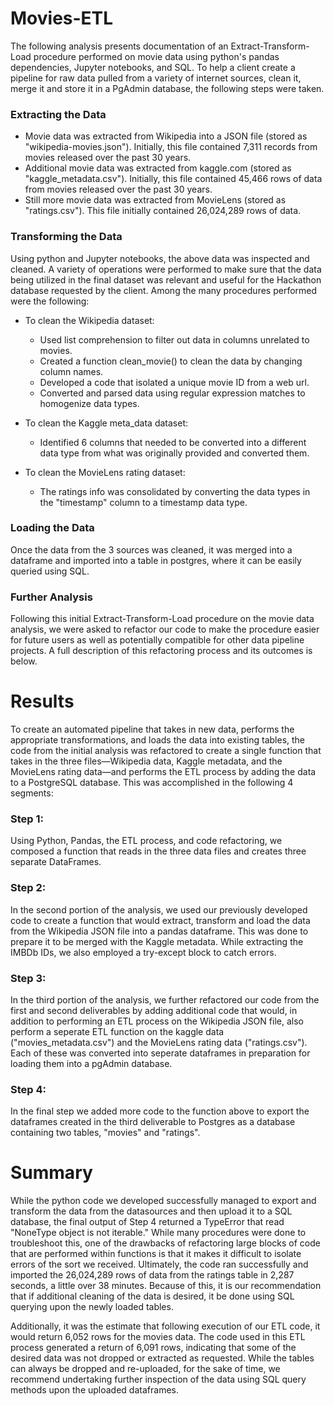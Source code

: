 # Movies-ETL
The following analysis presents documentation of an Extract-Transform-Load procedure performed on movie data using python's pandas dependencies, Jupyter notebooks, and SQL. To help a client create a pipeline for raw data pulled from a variety of internet sources, clean it, merge it and store it in a PgAdmin database, the following steps were taken.

### Extracting the Data
- Movie data was extracted from Wikipedia into a JSON file (stored as "wikipedia-movies.json"). Initially, this file contained 7,311 records from movies released over the past 30 years.
- Additional movie data was extracted from kaggle.com (stored as "kaggle_metadata.csv"). Initially, this file contained 45,466 rows of data from movies released over the past 30 years. 
- Still more movie data was extracted from MovieLens (stored as "ratings.csv"). This file initially contained 26,024,289 rows of data.

### Transforming the Data
Using python and Jupyter notebooks, the above data was inspected and cleaned.  A variety of operations were performed to make sure that the data being utilized in the final dataset was relevant and useful for the Hackathon database requested by the client. Among the many procedures performed were the following: 
* To clean the Wikipedia dataset: 
    - Used list comprehension to filter out data in columns unrelated to movies.
    - Created a function clean_movie() to clean the data by changing column names.
    - Developed a code that isolated a unique movie ID from a web url.
    - Converted and parsed data using regular expression matches to homogenize data types.

* To clean the Kaggle meta_data dataset:
    - Identified 6 columns that needed to be converted into a different data type from what was originally provided and converted them.

* To clean the MovieLens rating dataset:
    - The ratings info was consolidated by converting the data types in the "timestamp" column to a timestamp data type.

### Loading the Data
Once the data from the 3 sources was cleaned, it was merged into a dataframe and imported into a table in postgres, where it can be easily queried using SQL.

### Further Analysis
Following this initial Extract-Transform-Load procedure on the movie data analysis, we were asked to refactor our code to make the procedure easier for future users as well as potentially compatible for other data pipeline projects. A full description of this refactoring process and its outcomes is below.


# Results
To create an automated pipeline that takes in new data, performs the appropriate transformations, and loads the data into existing tables, the code from the initial analysis was refactored to create a single function that takes in the three files—Wikipedia data, Kaggle metadata, and the MovieLens rating data—and performs the ETL process by adding the data to a PostgreSQL database. This was accomplished in the following 4 segments:

### Step 1:
Using Python, Pandas, the ETL process, and code refactoring, we composed a function that reads in the three data files and creates three separate DataFrames.

### Step 2:
In the second portion of the analysis, we used our previously developed code to create a function that would extract, transform and load the data from the Wikipedia JSON file into a pandas dataframe. This was done to prepare it to be merged with the Kaggle metadata. While extracting the IMBDb IDs, we also employed a try-except block to catch errors.

### Step 3:
In the third portion of the analysis, we further refactored our code from the first and second deliverables by adding additional code that would, in addition to performing an ETL process on the Wikipedia JSON file, also perform a seperate ETL function on the kaggle data ("movies_metadata.csv") and the MovieLens rating data ("ratings.csv"). Each of these was converted into seperate dataframes in preparation for loading them into a pgAdmin database.

### Step 4:
In the final step we added more code to the function above to export the dataframes created in the third deliverable to Postgres as a database containing two tables, "movies" and "ratings". 

# Summary
While the python code we developed successfully managed to export and transform the data from the datasources and then upload it to a SQL database, the final output of Step 4 returned a TypeError that read "NoneType object is not iterable." While many procedures were done to troubleshoot this, one of the drawbacks of refactoring large blocks of code that are performed within functions is that it makes it difficult to isolate errors of the sort we received. Ultimately, the code ran successfully and imported the 26,024,289 rows of data from the ratings table in 2,287 seconds, a little over 38 minutes. Because of this, it is our recommendation that if additional cleaning of the data is desired, it be done using SQL querying upon the newly loaded tables. 

Additionally, it was the estimate that following execution of our ETL code, it would return 6,052 rows for the movies data. The code used in this ETL process generated a return of 6,091 rows, indicating that some of the desired data was not dropped or extracted as requested. While the tables can always be dropped and re-uploaded, for the sake of time, we recommend undertaking further inspection of the data using SQL query methods upon the uploaded dataframes.
